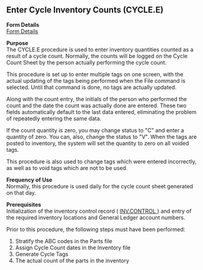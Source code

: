 ##  Enter Cycle Inventory Counts (CYCLE.E)

<PageHeader />

**Form Details**  
[ Form Details ](CYCLE-E-1/README.md)   

**Purpose**  
The CYCLE.E procedure is used to enter inventory quantities counted as a
result of a cycle count. Normally, the counts will be logged on the Cycle
Count Sheet by the person actually performing the cycle count.  
  
This procedure is set up to enter multiple tags on one screen, with the actual
updating of the tags being performed when the File command is selected. Until
that command is done, no tags are actually updated.  
  
Along with the count entry, the initials of the person who performed the count
and the date the count was actually done are entered. These two fields
automatically default to the last data entered, eliminating the problem of
repeatedly entering the same data.  
  
If the count quantity is zero, you may change status to "C" and enter a
quantity of zero. You can, also, change the status to "V". When the tags are
posted to inventory, the system will set the quantity to zero on all voided
tags.  
  
This procedure is also used to change tags which were entered incorrectly, as
well as to void tags which are not to be used.

**Frequency of Use**  
Normally, this procedure is used daily for the cycle count sheet generated on
that day.

**Prerequisites**  
Initialization of the inventory control record ( [ INV.CONTROL ](../../../../../../../../../../rover/AP-OVERVIEW/AP-ENTRY/AP-E/AP-E-2/INV-CONTROL) ) and entry of the required inventory locations and General Ledger account numbers.   
  
Prior to this procedure, the following steps must have been performed:  
  
1) Stratify the ABC codes in the Parts file  
2) Assign Cycle Count dates in the Inventory file  
3) Generate Cycle Tags  
4) The actual count of the parts in the inventory

<badge text= "Version 8.10.57" vertical="middle" />

<PageFooter />